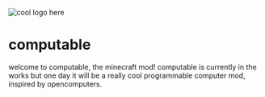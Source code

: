 ![cool logo here](https://cdn.discordapp.com/attachments/455021098464182277/1146112012275941406/computable_epic_logo_top_10_funny.png "cool logo")
# computable
welcome to computable, the minecraft mod!
computable is currently in the works but one day it will be a really cool programmable computer mod, inspired by opencomputers.
